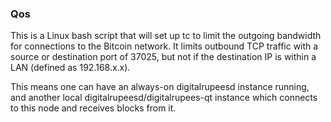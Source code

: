 ### Qos ###

This is a Linux bash script that will set up tc to limit the outgoing bandwidth for connections to the Bitcoin network. It limits outbound TCP traffic with a source or destination port of 37025, but not if the destination IP is within a LAN (defined as 192.168.x.x).

This means one can have an always-on digitalrupeesd instance running, and another local digitalrupeesd/digitalrupees-qt instance which connects to this node and receives blocks from it.
